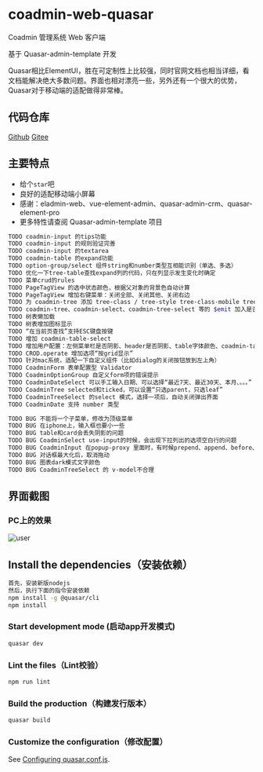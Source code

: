 # coadmin-web-quasar

Coadmin 管理系统 Web 客户端

基于 Quasar-admin-template 开发

Quasar相比ElementUI，胜在可定制性上比较强，同时官网文档也相当详细，看文档能解决绝大多数问题。界面也相对漂亮一些，另外还有一个很大的优势，Quasar对于移动端的适配做得非常棒。

## 代码仓库
[Github](https://github.com/jinjingmail/coadmin-web-quasar)
[Gitee](https://gitee.com/jinjinge/coadmin-web-quasar)

## 主要特点
- 给个`star`吧
- 良好的适配移动端小屏幕
- 感谢：eladmin-web、vue-element-admin、quasar-admin-crm、quasar-element-pro
- 更多特性请查阅 Quasar-admin-template 项目

```bash
TODO coadmin-input 的tips功能
TODO coadmin-input 的规则验证完善
TODO coadmin-input 的textarea
TODO coadmin-table 的expand功能
TODO option-group/select 组件string和number类型互相能识别（单选、多选）
TODO 优化一下tree-table查找expand列的代码，只在列显示发生变化时确定
TODO 菜单crud的rules
TODO PageTagView 的选中状态颜色，根据父对象的背景色自动计算
TODO PageTagView 增加右键菜单：关闭全部、关闭其他、关闭右边
TODO 为 coadmin-tree 添加 tree-class / tree-style tree-class-mobile tree-style-mobile
TODO coadmin-tree、coadmin-select、coadmin-tree-select 等的 $emit 加入是否需要的判断
TODO 树表懒加载
TODO 树表增加图标显示
TODO “在当前页查找”支持ESC键盘按键
TODO 增加 coadmin-table-select
TODO 增加用户配置：左侧菜单栏是否阴影、header是否阴影、table字体颜色、coadmin-table的separator
TODO CROD.operate 增加选项“按grid显示”
TODO 针对mac系统，适配一下自定义组件（比如dialog的关闭按钮放到左上角）
TODO CoadminForm 表单配置型 Validator
TODO CoadminOptionGroup 自定义form项的错误提示
TODO CoadminDateSelect 可以手工输入日期、可以选择“最近7天、最近30天、本月、。。。”
TODO CoadminTree selected和ticked，可以设置“只选parent，只选leaf”
TODO CoadminTreeSelect 的select 模式，选择一项后，自动关闭弹出界面
TODO CoadminDate 支持 number 类型

TODO BUG 不能将一个子菜单，修改为顶级菜单
TODO BUG 在iphone上，输入框也要小一些
TODO BUG table和card会丢失阴影的问题
TODO BUG CoadminSelect use-input的时候，会出现下拉列出的选项空白行的问题
TODO BUG CoadminInput 在popup-proxy 里面时，有时候prepend、append、before、after 的slot会失效
TODO BUG 对话框最大化后，取消拖动
TODO BUG 图表dark模式文字颜色
TODO BUG CoadminTreeSelect 的 v-model不合理
```

## 界面截图
### PC上的效果
![user](https://gitee.com/jinjinge/coadmin-web-quasar/raw/main/public/img/screen.jpg)

## Install the dependencies（安装依赖）
```bash
首先，安装新版nodejs
然后，执行下面的指令安装依赖
npm install -g @quasar/cli
npm install
```

### Start development mode (启动app开发模式)
```bash
quasar dev
```

### Lint the files（Lint校验）
```bash
npm run lint
```

### Build the production（构建发行版本）
```bash
quasar build
```

### Customize the configuration（修改配置）
See [Configuring quasar.conf.js](https://quasar.dev/quasar-cli/quasar-conf-js).
